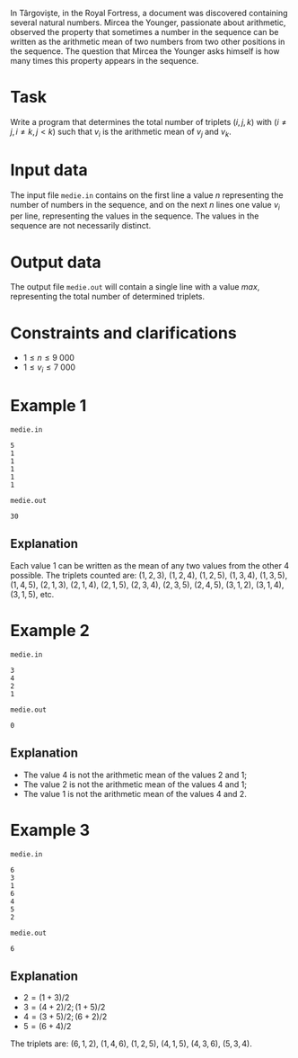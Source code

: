 In Târgoviște, in the Royal Fortress, a document was discovered containing several natural numbers. Mircea the Younger, passionate about arithmetic, observed the property that sometimes a number in the sequence can be written as the arithmetic mean of two numbers from two other positions in the sequence. The question that Mircea the Younger asks himself is how many times this property appears in the sequence.

# Task

Write a program that determines the total number of triplets $(i, j, k)$ with $(i \neq j, i \neq k , j < k)$ such that $v_i$ is the arithmetic mean of $v_j$ and $v_k$.

# Input data

The input file `medie.in` contains on the first line a value $n$ representing the number of numbers in the sequence, and on the next $n$ lines one value $v_i$ per line, representing the values in the sequence. The values in the sequence are not necessarily distinct.

# Output data

The output file `medie.out` will contain a single line with a value $max$, representing the total number of determined triplets.

# Constraints and clarifications

* $1 \leq n \leq 9\ 000$
* $1 \leq v_i \leq 7\ 000$

# Example 1

`medie.in`
```
5
1
1
1
1
1
```

`medie.out`
```
30
```

## Explanation

Each value $1$ can be written as the mean of any two values from the other $4$ possible. The triplets counted are: $(1, 2, 3)$, $(1, 2, 4)$, $(1, 2, 5)$, $(1, 3, 4)$, $(1, 3, 5)$, $(1, 4, 5)$, $(2, 1, 3)$, $(2, 1, 4)$, $(2, 1, 5)$, $(2, 3, 4)$, $(2, 3, 5)$, $(2, 4, 5)$, $(3, 1, 2)$, $(3, 1, 4)$, $(3, 1, 5)$, etc.

# Example 2

`medie.in`
```
3
4
2
1
```

`medie.out`
```
0
```

## Explanation

* The value $4$ is not the arithmetic mean of the values $2$ and $1$;
* The value $2$ is not the arithmetic mean of the values $4$ and $1$;
* The value $1$ is not the arithmetic mean of the values $4$ and $2$.

# Example 3

`medie.in`
```
6
3 
1
6
4
5
2
```

`medie.out`
```
6
```

## Explanation

* $2 = (1 + 3) / 2$
* $3 = (4 + 2) / 2; (1 + 5) / 2$
* $4 = (3 + 5) / 2; (6 + 2) / 2$
* $5 = (6 + 4) / 2$

The triplets are: $(6, 1, 2)$, $(1, 4, 6)$, $(1, 2, 5)$, $(4, 1, 5)$, $(4, 3, 6)$, $(5, 3, 4)$.